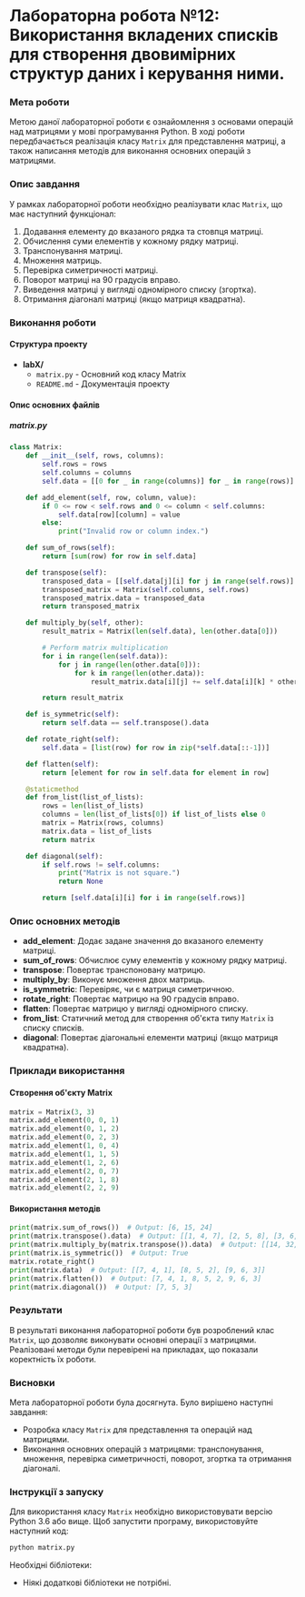 # Лабораторна робота №12: Використання вкладених списків для створення двовимірних структур даних і керування ними.

### Мета роботи

Метою даної лабораторної роботи є ознайомлення з основами операцій над матрицями у мові програмування Python. В ході роботи передбачається реалізація класу `Matrix` для представлення матриці, а також написання методів для виконання основних операцій з матрицями.

### Опис завдання

У рамках лабораторної роботи необхідно реалізувати клас `Matrix`, що має наступний функціонал:

1. Додавання елементу до вказаного рядка та стовпця матриці.
2. Обчислення суми елементів у кожному рядку матриці.
3. Транспонування матриці.
4. Множення матриць.
5. Перевірка симетричності матриці.
6. Поворот матриці на 90 градусів вправо.
7. Виведення матриці у вигляді одномірного списку (згортка).
8. Отримання діагоналі матриці (якщо матриця квадратна).

### Виконання роботи

#### Структура проекту

- **labX/**
  - `matrix.py` - Основний код класу Matrix
  - `README.md` - Документація проекту

#### Опис основних файлів

##### matrix.py

```python
class Matrix:
    def __init__(self, rows, columns):
        self.rows = rows
        self.columns = columns
        self.data = [[0 for _ in range(columns)] for _ in range(rows)]

    def add_element(self, row, column, value):
        if 0 <= row < self.rows and 0 <= column < self.columns:
            self.data[row][column] = value
        else:
            print("Invalid row or column index.")

    def sum_of_rows(self):
        return [sum(row) for row in self.data]

    def transpose(self):
        transposed_data = [[self.data[j][i] for j in range(self.rows)] for i in range(self.columns)]
        transposed_matrix = Matrix(self.columns, self.rows)
        transposed_matrix.data = transposed_data
        return transposed_matrix

    def multiply_by(self, other):
        result_matrix = Matrix(len(self.data), len(other.data[0]))

        # Perform matrix multiplication
        for i in range(len(self.data)):
            for j in range(len(other.data[0])):
                for k in range(len(other.data)):
                    result_matrix.data[i][j] += self.data[i][k] * other.data[k][j]

        return result_matrix

    def is_symmetric(self):
        return self.data == self.transpose().data

    def rotate_right(self):
        self.data = [list(row) for row in zip(*self.data[::-1])]

    def flatten(self):
        return [element for row in self.data for element in row]

    @staticmethod
    def from_list(list_of_lists):
        rows = len(list_of_lists)
        columns = len(list_of_lists[0]) if list_of_lists else 0
        matrix = Matrix(rows, columns)
        matrix.data = list_of_lists
        return matrix

    def diagonal(self):
        if self.rows != self.columns:
            print("Matrix is not square.")
            return None

        return [self.data[i][i] for i in range(self.rows)]
```

### Опис основних методів

- **add_element**: Додає задане значення до вказаного елементу матриці.
- **sum_of_rows**: Обчислює суму елементів у кожному рядку матриці.
- **transpose**: Повертає транспоновану матрицю.
- **multiply_by**: Виконує множення двох матриць.
- **is_symmetric**: Перевіряє, чи є матриця симетричною.
- **rotate_right**: Повертає матрицю на 90 градусів вправо.
- **flatten**: Повертає матрицю у вигляді одномірного списку.
- **from_list**: Статичний метод для створення об'єкта типу `Matrix` із списку списків.
- **diagonal**: Повертає діагональні елементи матриці (якщо матриця квадратна).

### Приклади використання

#### Створення об'єкту Matrix

```python
matrix = Matrix(3, 3)
matrix.add_element(0, 0, 1)
matrix.add_element(0, 1, 2)
matrix.add_element(0, 2, 3)
matrix.add_element(1, 0, 4)
matrix.add_element(1, 1, 5)
matrix.add_element(1, 2, 6)
matrix.add_element(2, 0, 7)
matrix.add_element(2, 1, 8)
matrix.add_element(2, 2, 9)
```

#### Використання методів

```python
print(matrix.sum_of_rows())  # Output: [6, 15, 24]
print(matrix.transpose().data)  # Output: [[1, 4, 7], [2, 5, 8], [3, 6, 9]]
print(matrix.multiply_by(matrix.transpose()).data)  # Output: [[14, 32, 50], [32, 77, 122], [50, 122, 194]]
print(matrix.is_symmetric())  # Output: True
matrix.rotate_right()
print(matrix.data)  # Output: [[7, 4, 1], [8, 5, 2], [9, 6, 3]]
print(matrix.flatten())  # Output: [7, 4, 1, 8, 5, 2, 9, 6, 3]
print(matrix.diagonal())  # Output: [7, 5, 3]
```

### Результати

В результаті виконання лабораторної роботи був розроблений клас `Matrix`, що дозволяє виконувати основні операції з матрицями. Реалізовані методи були перевірені на прикладах, що показали коректність їх роботи.

### Висновки

Мета лабораторної роботи була досягнута. Було вирішено наступні завдання:

- Розробка класу `Matrix` для представлення та операцій над матрицями.
- Виконання основних операцій з матрицями: транспонування, множення, перевірка симетричності, поворот, згортка та отримання діагоналі.

### Інструкції з запуску

Для використання класу `Matrix` необхідно використовувати версію Python 3.6 або вище. Щоб запустити програму, використовуйте наступний код:

```sh
python matrix.py
```

Необхідні бібліотеки:
- Ніякі додаткові бібліотеки не потрібні.

 
